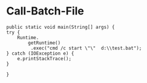 # Call-Batch-File

    public static void main(String[] args) {
	try {
	    Runtime.
       		getRuntime()
		     .exec("cmd /c start \"\"  d:\\test.bat");
	} catch (IOException e) {
	    e.printStackTrace();
	}

    }

